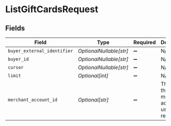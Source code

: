 # ListGiftCardsRequest


## Fields

| Field                                                   | Type                                                    | Required                                                | Description                                             | Example                                                 |
| ------------------------------------------------------- | ------------------------------------------------------- | ------------------------------------------------------- | ------------------------------------------------------- | ------------------------------------------------------- |
| `buyer_external_identifier`                             | *OptionalNullable[str]*                                 | :heavy_minus_sign:                                      | N/A                                                     |                                                         |
| `buyer_id`                                              | *OptionalNullable[str]*                                 | :heavy_minus_sign:                                      | N/A                                                     |                                                         |
| `cursor`                                                | *OptionalNullable[str]*                                 | :heavy_minus_sign:                                      | N/A                                                     |                                                         |
| `limit`                                                 | *Optional[int]*                                         | :heavy_minus_sign:                                      | N/A                                                     |                                                         |
| `merchant_account_id`                                   | *Optional[str]*                                         | :heavy_minus_sign:                                      | The ID of the merchant account to use for this request. | default                                                 |